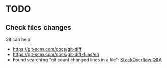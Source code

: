 # TODO

## Check files changes
Git can help:
- https://git-scm.com/docs/git-diff
- https://git-scm.com/docs/git-diff-files/en
- Found searching "git count changed lines in a file": [StackOverflow Q&A](https://stackoverflow.com/questions/2528111/how-can-i-calculate-the-number-of-lines-changed-between-two-commits-in-git/2528129)

